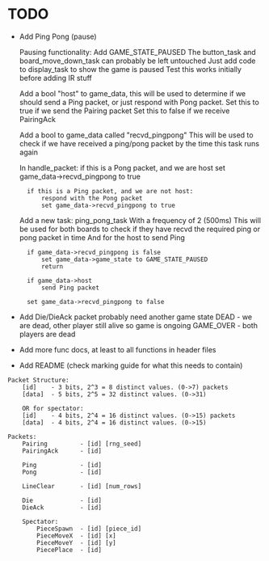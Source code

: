 # TODO

- Add Ping Pong (pause)

    Pausing functionality:
        Add GAME_STATE_PAUSED
        The button_task and board_move_down_task can probably be left untouched
        Just add code to display_task to show the game is paused
        Test this works initially before adding IR stuff

    Add a bool "host" to game_data, this will be used to determine if we should send a Ping packet, or just respond with Pong packet.
    Set this to true if we send the Pairing packet
    Set this to false if we receive PairingAck

    Add a bool to game_data called "recvd_pingpong"
    This will be used to check if we have received a ping/pong packet by the time this task runs again

    In handle_packet:
        if this is a Pong packet, and we are host
            set game_data->recvd_pingpong to true
        
        if this is a Ping packet, and we are not host:
            respond with the Pong packet
            set game_data->recvd_pingpong to true

    Add a new task: ping_pong_task
        With a frequency of 2 (500ms)
        This will be used for both boards to check if they have recvd the required ping or pong packet in time
        And for the host to send Ping

        if game_data->recvd_pingpong is false
            set game_data->game_state to GAME_STATE_PAUSED
            return
        
        if game_data->host
            send Ping packet

        set game_data->recvd_pingpong to false

- Add Die/DieAck packet
    probably need another game state
    DEAD - we are dead, other player still alive so game is ongoing
    GAME_OVER - both players are dead

- Add more func docs, at least to all functions in header files

- Add README (check marking guide for what this needs to contain)

```
Packet Structure:
    [id]    - 3 bits, 2^3 = 8 distinct values. (0->7) packets
    [data]  - 5 bits, 2^5 = 32 distinct values. (0->31)

    OR for spectator:
    [id]    - 4 bits, 2^4 = 16 distinct values. (0->15) packets
    [data]  - 4 bits, 2^4 = 16 distinct values. (0->15) 

Packets:
    Pairing         - [id] [rng_seed]
    PairingAck      - [id]

    Ping            - [id]
    Pong            - [id]

    LineClear       - [id] [num_rows]

    Die             - [id]
    DieAck          - [id]

    Spectator:
        PieceSpawn  - [id] [piece_id]
        PieceMoveX  - [id] [x]
        PieceMoveY  - [id] [y]
        PiecePlace  - [id]
```